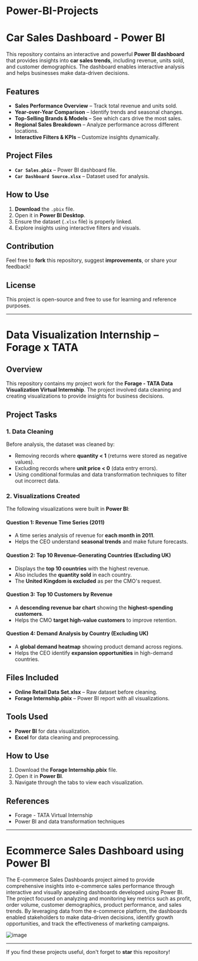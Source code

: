 # Power-BI-Projects

# Car Sales Dashboard - Power BI

This repository contains an interactive and powerful **Power BI dashboard** that provides insights into **car sales trends**, including revenue, units sold, and customer demographics. The dashboard enables interactive analysis and helps businesses make data-driven decisions.

## Features
- **Sales Performance Overview** – Track total revenue and units sold.
- **Year-over-Year Comparison** – Identify trends and seasonal changes.
- **Top-Selling Brands & Models** – See which cars drive the most sales.
- **Regional Sales Breakdown** – Analyze performance across different locations.
- **Interactive Filters & KPIs** – Customize insights dynamically.

## Project Files
- **`Car Sales.pbix`** – Power BI dashboard file.
- **`Car Dashboard Source.xlsx`** – Dataset used for analysis.

## How to Use
1. **Download** the `.pbix` file.
2. Open it in **Power BI Desktop**.
3. Ensure the dataset (`.xlsx` file) is properly linked.
4. Explore insights using interactive filters and visuals.

## Contribution
Feel free to **fork** this repository, suggest **improvements**, or share your feedback!

## License
This project is open-source and free to use for learning and reference purposes.

---

# Data Visualization Internship – Forage x TATA  

## Overview  
This repository contains my project work for the **Forage - TATA Data Visualization Virtual Internship**. The project involved data cleaning and creating visualizations to provide insights for business decisions.  

## Project Tasks  

### 1. **Data Cleaning**  
Before analysis, the dataset was cleaned by:  
- Removing records where **quantity < 1** (returns were stored as negative values).  
- Excluding records where **unit price < 0** (data entry errors).  
- Using conditional formulas and data transformation techniques to filter out incorrect data.  

### 2. **Visualizations Created**  
The following visualizations were built in **Power BI**:  

#### **Question 1: Revenue Time Series (2011)**  
- A time series analysis of revenue for **each month in 2011**.  
- Helps the CEO understand **seasonal trends** and make future forecasts.  

#### **Question 2: Top 10 Revenue-Generating Countries (Excluding UK)**  
- Displays the **top 10 countries** with the highest revenue.  
- Also includes the **quantity sold** in each country.  
- The **United Kingdom is excluded** as per the CMO's request.  

#### **Question 3: Top 10 Customers by Revenue**  
- A **descending revenue bar chart** showing the **highest-spending customers**.  
- Helps the CMO **target high-value customers** to improve retention.  

#### **Question 4: Demand Analysis by Country (Excluding UK)**  
- A **global demand heatmap** showing product demand across regions.  
- Helps the CEO identify **expansion opportunities** in high-demand countries.  

## Files Included  
- **Online Retail Data Set.xlsx** – Raw dataset before cleaning.  
- **Forage Internship.pbix** – Power BI report with all visualizations.  

## Tools Used  
- **Power BI** for data visualization.  
- **Excel** for data cleaning and preprocessing.  

## How to Use  
1. Download the **Forage Internship.pbix** file.  
2. Open it in **Power BI**.  
3. Navigate through the tabs to view each visualization.  

## References  
- Forage - TATA Virtual Internship  
- Power BI and data transformation techniques  

---

# Ecommerce Sales Dashboard using Power BI

The E-commerce Sales Dashboards project aimed to provide comprehensive insights into e-commerce sales performance through interactive and visually appealing dashboards developed using Power BI. The project focused on analyzing and monitoring key metrics such as profit, order volume, customer demographics, product performance, and sales trends. By leveraging data from the e-commerce platform, the dashboards enabled stakeholders to make data-driven decisions, identify growth opportunities, and track the effectiveness of marketing campaigns.

![image](https://github.com/Niktiru/Ecommerce-Sales-Dashboard-using-Power-BI/assets/109805535/67fb723d-020e-4650-90eb-cfe4c4146275)


---

If you find these projects useful, don't forget to **star** this repository!
